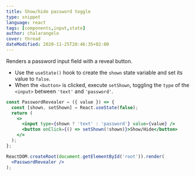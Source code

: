 ```yaml
---
title: Show/hide password toggle
type: snippet
language: react
tags: [components,input,state]
author: chalarangelo
cover: thread
dateModified: 2020-11-25T20:46:35+02:00
---
```


Renders a password input field with a reveal button.

- Use the `useState()` hook to create the `shown` state variable and set its value to `false`.
- When the `<button>` is clicked, execute `setShown`, toggling the `type` of the `<input>` between `'text'` and `'password'`.

```jsx
const PasswordRevealer = ({ value }) => {
  const [shown, setShown] = React.useState(false);
  return (
    <>
      <input type={shown ? 'text' : 'password'} value={value} />
      <button onClick={() => setShown(!shown)}>Show/Hide</button>
    </>
  );
};
```

```jsx
ReactDOM.createRoot(document.getElementById('root')).render(
  <PasswordRevealer />
);
```
